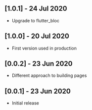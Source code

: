 ## [1.0.1] - 24 Jul 2020
* Upgrade to flutter_bloc 
## [1.0.0] - 20 Jul 2020
* First version used in production

## [0.0.2] - 23 Jun 2020

* Different approach to building pages

## [0.0.1] - 23 Jun 2020

* Initial release
